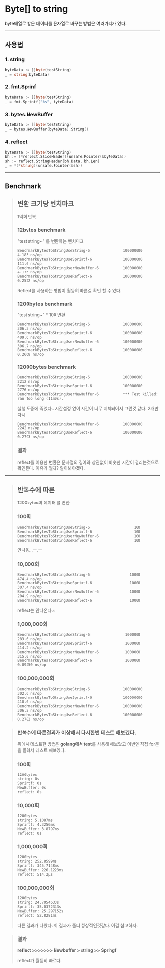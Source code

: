 # Byte[] to string

byte배열로 받은 데이터를 문자열로 바꾸는 방법은 여러가지가 있다.

---
## 사용법

### 1. string
```go
byteData := []byte(testString)
_ = string(byteData)
```

### 2. fmt.Sprinf
```go
byteData := []byte(testString)
_ = fmt.Sprintf("%s", byteData)
```

### 3. bytes.NewBuffer
```go
byteData := []byte(testString)
_ = bytes.NewBuffer(byteData).String()
```

### 4. reflect
```go
byteData := []byte(testString)
bh := (*reflect.SliceHeader)(unsafe.Pointer(&byteData))
sh := reflect.StringHeader{bh.Data, bh.Len}
_ = *(*string)(unsafe.Pointer(&sh))
```

---

## Benchmark

> ## 변환 크기당 벤치마크
> 
> 1억회 반복
> 
> ### 12bytes benchmark
> 
> "test string~" 를 변환하는 벤치마크
> 
> ```console
> BenchmarkBytesToStringUseString-6               100000000                4.183 ns/op
> BenchmarkBytesToStringUseSprintf-6              100000000              111.0 ns/op
> BenchmarkBytesToStringUserNewBuffer-6           100000000                4.175 ns/op
> BenchmarkBytesToStringUseReflect-6              100000000                0.2522 ns/op
> ```
> 
> Reflect를 사용하는 방법이 월등히 빠른걸 확인 할 수 있다.
> 
> ### 1200bytes benchmark
> 
> "test string~" * 100 변환
> 
> ```console
> BenchmarkBytesToStringUseString-6               100000000              306.3 ns/op
> BenchmarkBytesToStringUseSprintf-6              100000000              409.6 ns/op
> BenchmarkBytesToStringUserNewBuffer-6           100000000              306.7 ns/op
> BenchmarkBytesToStringUseReflect-6              100000000                0.2668 ns/op
> ```
> 
> ### 12000bytes benchmark
> 
> ```console
> BenchmarkBytesToStringUseString-6               100000000             2212 ns/op
> BenchmarkBytesToStringUseSprintf-6              100000000             2776 ns/op
> BenchmarkBytesToStringUserNewBuffer-6           *** Test killed: ran too long (11m0s).
> ```
> 실행 도중에 죽었다.. 시간설정 없이 시간이 너무 지체되어서 그런것 같다. 2개만 다시
> ```console
> BenchmarkBytesToStringUserNewBuffer-6           100000000             2242 ns/op
> BenchmarkBytesToStringUseReflect-6              100000000                0.2793 ns/op
> ```
> 
> ### 결과 
> 
> reflect를 이용한 변환은 문자열의 길이와 상관없이 비슷한 시간이 걸리는것으로 확인된다. 이유가 뭘까? 알아봐야겠다.

--- 

> ## 반복수에 따른 
> 
> 1200bytes의 데이터 를 변환
> 
> ### 100회
> ```console
> BenchmarkBytesToStringUseString-6                    100
> BenchmarkBytesToStringUseSprintf-6                   100
> BenchmarkBytesToStringUserNewBuffer-6                100
> BenchmarkBytesToStringUseReflect-6                   100
> ```
> 안나옴...ㅡ.ㅡ
> 
> ### 10,000회
> ```console
> BenchmarkBytesToStringUseString-6                  10000               474.4 ns/op
> BenchmarkBytesToStringUseSprintf-6                 10000               307.4 ns/op
> BenchmarkBytesToStringUserNewBuffer-6              10000               204.9 ns/op
> BenchmarkBytesToStringUseReflect-6                 10000
> ```
> reflect는 안나온다.~ 
> 
> ### 1,000,000회
> ```console
> BenchmarkBytesToStringUseString-6                1000000               283.6 ns/op
> BenchmarkBytesToStringUseSprintf-6               1000000               414.2 ns/op
> BenchmarkBytesToStringUserNewBuffer-6            1000000               315.0 ns/op
> BenchmarkBytesToStringUseReflect-6               1000000                 0.09450 ns/op
> ```
> 
> ### 100,000,000회
> ```console
> BenchmarkBytesToStringUseString-6               100000000              302.6 ns/op
> BenchmarkBytesToStringUseSprintf-6              100000000              410.0 ns/op
> BenchmarkBytesToStringUserNewBuffer-6           100000000              306.2 ns/op
> BenchmarkBytesToStringUseReflect-6              100000000                0.2782 ns/op
> ```

> ### 반복수에 따른결과가 이상해서 다시한번 테스트 해보겠다.
> 
> 위에서 테스트한 방법은 **golang에서 test**를 사용해 해보았고 이번엔 직접 for문을 돌려서 테스트 해보겠다.
> 
> ### 100회
> ```console
> 1200bytes
> string: 0s   
> Sprintf: 0s  
> NewBuffer: 0s
> reflect: 0s  
> ```
> 
> ### 10,000회
> ```console
> 1200bytes
> string: 5.1087ms
> Sprintf: 4.3256ms
> NewBuffer: 3.8797ms
> reflect: 0s
> 
> ```
> 
> ### 1,000,000회
> ```console
> 1200bytes
> string: 252.8599ms
> Sprintf: 345.7148ms
> NewBuffer: 226.1223ms
> reflect: 514.2µs
> ```
> 
> ### 100,000,000회
> ```console
> 1200bytes
> string: 24.7054633s
> Sprintf: 35.0372343s
> NewBuffer: 25.297152s
> reflect: 52.8281ms
> ```
> 
> 다른 결과가 나왔다. 이 결과가 좀더 정상적인것같다. 이걸 참고하자.


> ### 결과
> 
> **reflect >>>>>>> Newbuffer > string >> Springf**
> 
> reflect가 월등히 빠르다.

